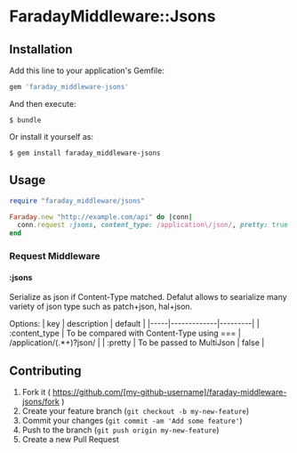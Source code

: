 # FaradayMiddleware::Jsons

## Installation

Add this line to your application's Gemfile:

```ruby
gem 'faraday_middleware-jsons'
```

And then execute:

    $ bundle

Or install it yourself as:

    $ gem install faraday_middleware-jsons

## Usage

```ruby
require "faraday_middleware/jsons"

Faraday.new "http://example.com/api" do |conn|
  conn.request :jsons, content_type: /application\/json/, pretty: true
end
```

### Request Middleware

#### :jsons

Serialize as json if Content-Type matched.
Defalut allows to searialize many variety of json type such as patch+json, hal+json.

Options:
| key | description | default |
|-----|-------------|---------|
| :content_type | To be compared with Content-Type using === | /application\/(.*\+)?json/ |
| :pretty       | To be passed to MultiJson | false |

## Contributing

1. Fork it ( https://github.com/[my-github-username]/faraday-middleware-jsons/fork )
2. Create your feature branch (`git checkout -b my-new-feature`)
3. Commit your changes (`git commit -am 'Add some feature'`)
4. Push to the branch (`git push origin my-new-feature`)
5. Create a new Pull Request

